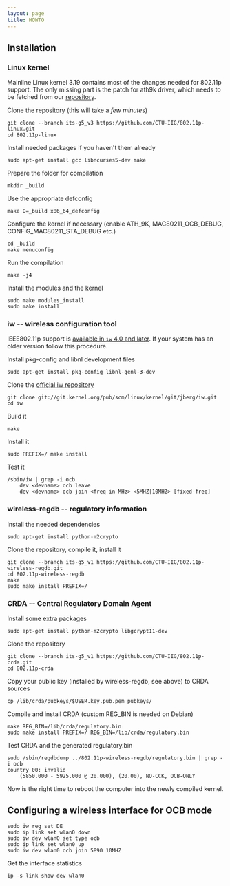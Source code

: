 ```yaml
---
layout: page
title: HOWTO
---
```


Installation
------------

### Linux kernel

Mainline Linux kernel 3.19 contains most of the changes needed
for 802.11p support. The only missing part is the patch for ath9k
driver, which needs to be fetched from our
[repository](https://github.com/CTU-IIG/802.11p-linux.git).

Clone the repository (this will take a *few minutes*)

    git clone --branch its-g5_v3 https://github.com/CTU-IIG/802.11p-linux.git
    cd 802.11p-linux

Install needed packages if you haven't them already

    sudo apt-get install gcc libncurses5-dev make

Prepare the folder for compilation

    mkdir _build

Use the appropriate defconfig

    make O=_build x86_64_defconfig

Configure the kernel if necessary (enable ATH_9K, MAC80211_OCB_DEBUG,
CONFIG_MAC80211_STA_DEBUG etc.)

    cd _build
    make menuconfig

Run the compilation

    make -j4

Install the modules and the kernel

    sudo make modules_install
    sudo make install


### iw -- wireless configuration tool

IEEE802.11p support is
[available in `iw` 4.0 and later](https://git.kernel.org/cgit/linux/kernel/git/jberg/iw.git/commit/?id=3955e5247806b94261ed2fc6d34c54e6cdee6676).
If your system has an older version follow this procedure.

Install pkg-config and libnl development files

    sudo apt-get install pkg-config libnl-genl-3-dev

Clone the
[official iw repository](http://git.kernel.org/cgit/linux/kernel/git/jberg/iw.git)

    git clone git://git.kernel.org/pub/scm/linux/kernel/git/jberg/iw.git
    cd iw

Build it

    make

Install it

    sudo PREFIX=/ make install

Test it

    /sbin/iw | grep -i ocb
     	dev <devname> ocb leave
     	dev <devname> ocb join <freq in MHz> <5MHZ|10MHZ> [fixed-freq]


### wireless-regdb -- regulatory information

Install the needed dependencies

    sudo apt-get install python-m2crypto

Clone the repository, compile it, install it

    git clone --branch its-g5_v1 https://github.com/CTU-IIG/802.11p-wireless-regdb.git
    cd 802.11p-wireless-regdb
    make
    sudo make install PREFIX=/


### CRDA -- Central Regulatory Domain Agent

Install some extra packages

    sudo apt-get install python-m2crypto libgcrypt11-dev

Clone the repository

    git clone --branch its-g5_v1 https://github.com/CTU-IIG/802.11p-crda.git
    cd 802.11p-crda

Copy your public key (installed by wireless-regdb, see above) to CRDA sources

    cp /lib/crda/pubkeys/$USER.key.pub.pem pubkeys/

Compile and install CRDA (custom REG_BIN is needed on Debian)

    make REG_BIN=/lib/crda/regulatory.bin
    sudo make install PREFIX=/ REG_BIN=/lib/crda/regulatory.bin

Test CRDA and the generated regulatory.bin

    sudo /sbin/regdbdump ../802.11p-wireless-regdb/regulatory.bin | grep -i ocb
    country 00: invalid
     	(5850.000 - 5925.000 @ 20.000), (20.00), NO-CCK, OCB-ONLY


Now is the right time to reboot the computer into the newly compiled
kernel.


Configuring a wireless interface for OCB mode
-------------------------------------------

    sudo iw reg set DE
    sudo ip link set wlan0 down
    sudo iw dev wlan0 set type ocb
    sudo ip link set wlan0 up
    sudo iw dev wlan0 ocb join 5890 10MHZ

Get the interface statistics

    ip -s link show dev wlan0
